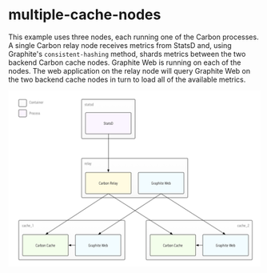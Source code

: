 # multiple-cache-nodes

This example uses three nodes, each running one of the Carbon processes. A single Carbon relay node receives metrics from StatsD and, using Graphite's `consistent-hashing` method, shards metrics between the two backend Carbon cache nodes. Graphite Web is running on each of the nodes. The web application on the relay node will query Graphite Web on the two backend cache nodes in turn to load all of the available metrics.

![Diagram](diagram.png)
